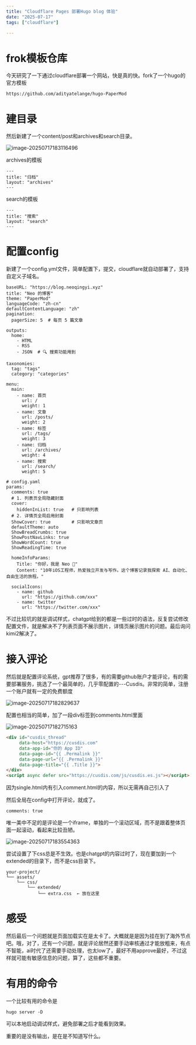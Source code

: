 ```yaml
---
title: "Cloudflare Pages 部署Hugo blog 体验"
date: "2025-07-17"
tags: ["cloudflare"]

---
```


# frok模板仓库

今天研究了一下通过cloudflare部署一个网站，快是真的快。fork了一个hugo的官方模板

```
https://github.com/adityatelange/hugo-PaperMod
```

# 建目录

然后新建了一个content/post和archives和search目录。

![image-20250717183116496](https://qingyinoteimgs.oss-cn-beijing.aliyuncs.com/20250717183118386.png)

archives的模板

```
---
title: "归档"
layout: "archives"
---
```

search的模板

```
---
title: "搜索"
layout: "search"
---

```

# 配置config

新建了一个config.yml文件，简单配置下，提交，cloudflare就自动部署了，支持自定义子域名。

```
baseURL: "https://blog.neoqingyi.xyz"
title: "Neo 的博客"
theme: "PaperMod"
languageCode: "zh-cn"
defaultContentLanguage: "zh"
pagination:
  pagerSize: 5  # 每页 5 篇文章

outputs:
  home:
    - HTML
    - RSS
    - JSON  # 🔍 搜索功能用到

taxonomies:
  tag: "tags"
  category: "categories"

menu:
  main:
    - name: 首页
      url: /
      weight: 1
    - name: 文章
      url: /posts/
      weight: 2
    - name: 标签
      url: /tags/
      weight: 3
    - name: 归档
      url: /archives/
      weight: 4
    - name: 搜索
      url: /search/
      weight: 5

# config.yaml
params:
  comments: true  
  # 1. 列表页全局隐藏封面
  cover:
    hiddenInList: true   # 只影响列表
  # 2. 详情页全局启用封面
  ShowCover: true        # 只影响文章页
  defaultTheme: auto
  ShowBreadCrumbs: true
  ShowPostNavLinks: true
  ShowWordCount: true
  ShowReadingTime: true

  homeInfoParams:
    Title: "你好，我是 Neo 👋"
    Content: "10年iOS工程师，热爱独立开发与写作。这个博客记录我探索 AI、自动化、自由生活的旅程。"

  socialIcons:
    - name: github
      url: "https://github.com/xxx"
    - name: twitter
      url: "https://twitter.com/xxx"
```



不过比较坑的就是调试样式，chatgpt给到的都是一些过时的语法，反复尝试修改配置文件，就是解决不了列表页面不展示图片，详情页展示图片的问题。最后询问kimi2解决了。

# 接入评论

然后就是配置评论系统，gpt推荐了很多，有的需要github账户才能评论，有的需要部署服务，挑选了一个最简单的，几乎零配置的---Cusdis。非常的简单，注册一个账户就有一定的免费额度

![image-20250717182829637](https://qingyinoteimgs.oss-cn-beijing.aliyuncs.com/20250717182830895.png)

配置也相当的简单，加了一段div标签到comments.html里面

![image-20250717182715163](https://qingyinoteimgs.oss-cn-beijing.aliyuncs.com/20250717182720547.png)

```html
<div id="cusdis_thread"
     data-host="https://cusdis.com"
     data-app-id="你的 App ID"
     data-page-id="{{ .Permalink }}"
     data-page-url="{{ .Permalink }}"
     data-page-title="{{ .Title }}">
</div>
<script async defer src="https://cusdis.com/js/cusdis.es.js"></script>
```

因为single.html内有引入comment.html的内容，所以无需再自己引入了

然后全局在config中打开评论，就成了。

```
comments: true
```

唯一美中不足的是评论是一个iframe，单独的一个滚动区域，而不是跟着整体页面一起滚动，看起来比较丑陋。

![image-20250717183554363](https://qingyinoteimgs.oss-cn-beijing.aliyuncs.com/20250717183555855.png)

尝试设置了下css总是不生效。也是chatgpt的内容过时了，现在要加到一个extended的目录下，而不是css目录下。

```
your-project/
└── assets/
    └── css/
        └── extended/
            └── extra.css  ← 放在这里
```

# 感受

然后最后一个问题就是页面加载实在是太卡了。大概就是是因为挂在到了海外节点吧。哦，对了，还有一个问题，就是评论居然还要手动审核通过才能放粗来，有点不智能，ai时代了还需要手动处理，也太low了，最好不用approve最好，不过这样就可能有敏感信息的问题，算了，这些都不重要。

# 有用的命令

一个比较有用的命令是

```
hugo server -D  
```

可以本地启动调试样式，避免部署之后才能看到效果。

重要的是没有输出，是在是不知道写什么。
